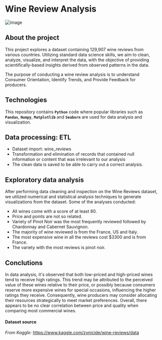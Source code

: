 # Wine Review Analysis


![image](https://github.com/lorenrave/wine_analysis/assets/108484210/cef2b08f-d77c-425a-8931-33b5b92642c6)


## About the project

This project explores a dataset containing 129,907 wine reviews from various countries. Utilizing standard data science skills, we aim to clean, analyze, visualize, and interpret the data, with the objective of providing scientifically-based insights derived from observed patterns in the data.

The purpose of conducting a wine review analysis is to understand Consumer Orientation, Identify Trends, and Provide Feedback for producers.

## Technologies

This repository contains **`Python`** code where popular libraries such as **`Pandas`**, **`Numpy`**, **`Matplotlib`** and **`Seaborn`** are used for data analysis and visualization.

## Data processing: ETL

* Dataset import: wine_reviews
* Transformation and elimination of records that contained null information or content that was irrelevant to our analysis
* The clean data is saved to be able to carry out a correct analysis.

## Exploratory data analysis

After performing data cleaning and inspection on the Wine Reviews dataset, we utilized numerical and statistical analysis techniques to generate visualizations from the dataset.
Some of the analyses conducted: 

* All wines come with a score of at least 80.
* Price and points are not so related.
* Variety of Pinot Noir was the most frequently reviewed followed by Chardonnay and Cabernet Sauvignon.
* The majority of wine reviewed is from the France, US and Italy.
* The most expensive wine in all the reviews cost $3300 and is from France.
* The variety with the most reviews is pinot noir.

  
## Conclutions

In data analysis, it's observed that both low-priced and high-priced wines tend to receive high ratings. This trend may be attributed to the perceived value of these wines relative to their price, or possibly because consumers reserve more expensive wines for special occasions, influencing the higher ratings they receive. Consequently, wine producers may consider allocating their resources strategically to meet market preferences. Overall, there appears to be no clear correlation between price and quality when comparing most commercial wines.

#### Dataset source
 _From Kaggle:_ https://www.kaggle.com/zynicide/wine-reviews/data

